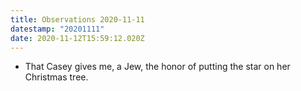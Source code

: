```yaml
---
title: Observations 2020-11-11
datestamp: "20201111"
date: 2020-11-12T15:59:12.020Z
---
```

- That Casey gives me, a Jew, the honor of putting the star on her Christmas tree.